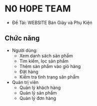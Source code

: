 # N0 H0PE TEAM

- Đề Tài: WEBSITE Bán Giày và Phụ Kiện

## Chức năng

- Người dùng:
  - Xem danh sách sản phẩm
  - Tìm kiếm, lọc sản phẩm
  - Thêm sản phẩm vào giỏ hàng
  - Đặt hàng
  - Kiểm tra tình trạng sản phẩm
- Quản trị viên
  - Quản lý khách hàng
  - Quản lý sản phẩm
  - Quản lý đơn hàng
